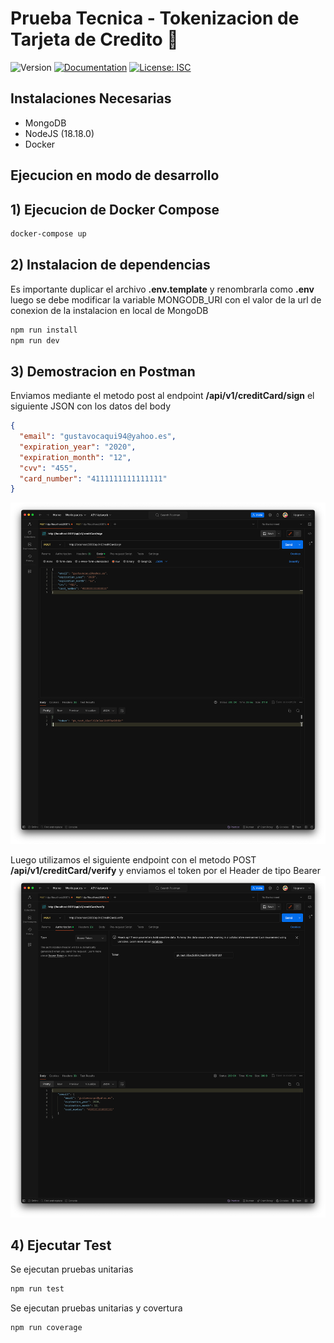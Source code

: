 # Prueba Tecnica - Tokenizacion de Tarjeta de Credito 👋
![Version](https://img.shields.io/badge/version-1.0.0-blue.svg?cacheSeconds=2592000)
[![Documentation](https://img.shields.io/badge/documentation-yes-brightgreen.svg)](https://github.com/gacc94/nodejs-prueba-tecnica-culqi/tree/main)
[![License: ISC](https://img.shields.io/badge/License-ISC-yellow.svg)](#)

## Instalaciones Necesarias
* MongoDB
* NodeJS (18.18.0)
* Docker

## Ejecucion en modo de desarrollo

##  1) Ejecucion de Docker Compose

```sh
docker-compose up
```

##  2) Instalacion de dependencias

Es importante duplicar el archivo **.env.template** y renombrarla como **.env** luego se debe modificar la 
variable MONGODB_URI con el valor de la url de conexion de la instalacion en local de MongoDB

```sh
npm run install
npm run dev
```
##  3) Demostracion en Postman

Enviamos mediante el metodo post al endpoint **/api/v1/creditCard/sign** el siguiente JSON con los datos del body
```json
{
  "email": "gustavocaqui94@yahoo.es",
  "expiration_year": "2020",
  "expiration_month": "12",
  "cvv": "455",
  "card_number": "4111111111111111"
}
```
![Token de Tarjeta de Credito](https://github.com/gacc94/nodejs-prueba-tecnica-culqi/blob/main/imgs/sign.png?raw=true)

Luego utilizamos el siguiente endpoint con el metodo POST **/api/v1/creditCard/verify**
y enviamos el token por el Header de tipo Bearer
![Verificacion de Token](https://github.com/gacc94/nodejs-prueba-tecnica-culqi/blob/main/imgs/verify.png?raw=true)


##  4) Ejecutar Test
Se ejecutan pruebas unitarias
```sh
npm run test
```
Se ejecutan pruebas unitarias y covertura
```sh
npm run coverage
```